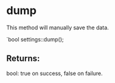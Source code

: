 # dump
This method will manually save the data.

`bool settings::dump();

## Returns:
bool: true on success, false on failure.
